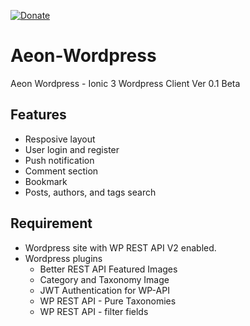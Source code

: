 [![Donate](https://img.shields.io/badge/Donate-PayPal-green.svg)](https://www.paypal.com/cgi-bin/webscr?cmd=_s-xclick&hosted_button_id=RWL5M8UDP5ZU8)

# Aeon-Wordpress
Aeon Wordpress - Ionic 3 Wordpress Client
Ver 0.1 Beta

## Features

- Resposive layout
- User login and register
- Push notification
- Comment section
- Bookmark
- Posts, authors, and tags search

## Requirement

- Wordpress site with WP REST API V2 enabled. 
- Wordpress plugins
  * Better REST API Featured Images
  * Category and Taxonomy Image
  * JWT Authentication for WP-API
  * WP REST API - Pure Taxonomies
  * WP REST API - filter fields

